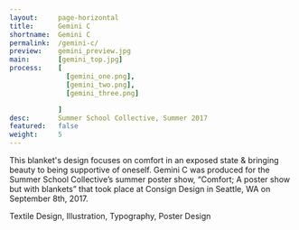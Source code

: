 ```yaml
---
layout:     page-horizontal
title:      Gemini C
shortname:  Gemini C
permalink:  /gemini-c/
preview:    gemini_preview.jpg
main:       [gemini_top.jpg]
process:    [
              [gemini_one.png],
              [gemini_two.png],
              [gemini_three.png]

            ]
desc:       Summer School Collective, Summer 2017
featured:   false
weight:     5
---
```


This blanket's design focuses on comfort in an exposed state & bringing beauty to being supportive of oneself. Gemini C was produced for the Summer School Collective’s summer poster show, “Comfort; A poster show but with blankets” that took place at Consign Design in Seattle, WA on September 8th, 2017.

Textile Design, Illustration, Typography, Poster Design
